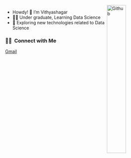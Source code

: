 <img width="35%" align="right" alt="Github" src="https://media.giphy.com/media/IpeYSEZshTefe/source.gif" />

- Howdy! 👋 I’m Vithyashagar
- 👨‍🎓 Under graduate, Learning Data Science
- 👀 Exploring new technologies related to Data Science


<h3> 🤝🏻 &nbsp;Connect with Me </h3>
<a href="mailto:vithyashagar98@gmail.com">Gmail</a>


<!---
Vithyashagar/Vithyashagar is a ✨ special ✨ repository because its `README.md` (this file) appears on your GitHub profile.
You can click the Preview link to take a look at your changes.
--->

